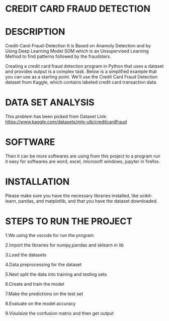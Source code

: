 # CREDIT CARD FRAUD DETECTION

# DESCRIPTION

  Credit-Card-Fraud-Detection
It is Based on Anamoly Detection and by Using Deep Learning Model SOM which is an Unsupervised Learning Method to find patterns followed by the fraudsters.

   Creating a credit card fraud detection program in Python that uses a dataset and provides output is a complex task. Below is a simplified example that you can use as a starting point. We'll use the Credit Card Fraud Detection dataset from Kaggle, which contains labeled credit card transaction data.


# DATA SET ANALYSIS

This problem has been picked from
Dataset Link: https://www.kaggle.com/datasets/mlg-ulb/creditcardfraud


# SOFTWARE

 Then it can be more softwares are using from this project to a program run it easy for softwares are word, excel, microsoft windows, jupyter in firefox.

# INSTALLATION

 Please make sure you have the necessary libraries installed, like scikit-learn, pandas, and matplotlib, and that you have the dataset downloaded.

 # STEPS TO RUN THE PROJECT

1.We using the vscode for run the program

2.Import the libraries for numpy,pandas and sklearn in lib

3.Load the datasets

4.Data preprocessing for the dataset

5.Next split the data into training and testing sets
  
6.Create and train the model

7.Make the predictions on the test set

8.Evaluate on the model accuracy

9.Visulaize the confusion matrix and then get output




 





















